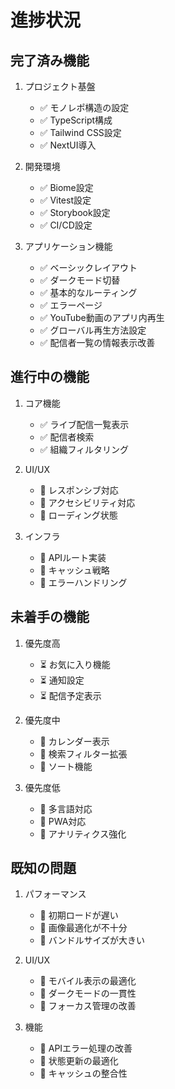 # 進捗状況

## 完了済み機能

1. プロジェクト基盤
   - ✅ モノレポ構造の設定
   - ✅ TypeScript構成
   - ✅ Tailwind CSS設定
   - ✅ NextUI導入

2. 開発環境
   - ✅ Biome設定
   - ✅ Vitest設定
   - ✅ Storybook設定
   - ✅ CI/CD設定

3. アプリケーション機能
   - ✅ ベーシックレイアウト
   - ✅ ダークモード切替
   - ✅ 基本的なルーティング
   - ✅ エラーページ
   - ✅ YouTube動画のアプリ内再生
   - ✅ グローバル再生方法設定
   - ✅ 配信者一覧の情報表示改善

## 進行中の機能

1. コア機能
   - ✅ ライブ配信一覧表示
   - ✅ 配信者検索
   - ✅ 組織フィルタリング

2. UI/UX
   - 🚧 レスポンシブ対応
   - 🚧 アクセシビリティ対応
   - 🚧 ローディング状態

3. インフラ
   - 🚧 APIルート実装
   - 🚧 キャッシュ戦略
   - 🚧 エラーハンドリング

## 未着手の機能

1. 優先度高
   - ⏳ お気に入り機能
   - ⏳ 通知設定
   - ⏳ 配信予定表示

2. 優先度中
   - 📅 カレンダー表示
   - 📅 検索フィルター拡張
   - 📅 ソート機能

3. 優先度低
   - 🔄 多言語対応
   - 🔄 PWA対応
   - 🔄 アナリティクス強化

## 既知の問題

1. パフォーマンス
   - 🐛 初期ロードが遅い
   - 🐛 画像最適化が不十分
   - 🐛 バンドルサイズが大きい

2. UI/UX
   - 🐛 モバイル表示の最適化
   - 🐛 ダークモードの一貫性
   - 🐛 フォーカス管理の改善

3. 機能
   - 🐛 APIエラー処理の改善
   - 🐛 状態更新の最適化
   - 🐛 キャッシュの整合性
